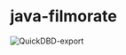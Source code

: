 # java-filmorate  
![QuickDBD-export](https://user-images.githubusercontent.com/95374153/169587648-34a35dac-7c3a-4618-a211-20781340dc7f.png)  



